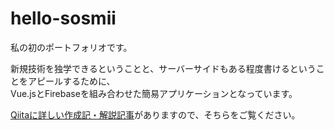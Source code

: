 # hello-sosmii
私の初のポートフォリオです。

新規技術を独学できるということと、サーバーサイドもある程度書けるということをアピールするために、  
Vue.jsとFirebaseを組み合わせた簡易アプリケーションとなっています。

[Qiitaに詳しい作成記・解説記事](https://qiita.com/sosumii/items/f097bf8b2209b9d75d1a)がありますので、そちらをご覧ください。